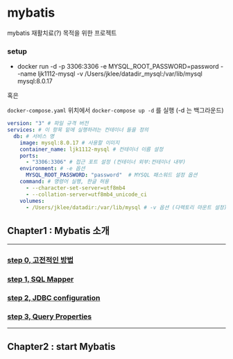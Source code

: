 # mybatis

mybatis 재활치료(?) 목적을 위한 프로젝트

### setup

- docker run -d -p 3306:3306 -e MYSQL_ROOT_PASSWORD=password --name ljk1112-mysql -v /Users/jklee/datadir_mysql:/var/lib/mysql mysql:8.0.17

혹은

`docker-compose.yaml` 위치에서 `docker-compose up -d` 를 실행 (-d 는 백그라운드)
```yaml
version: "3" # 파일 규격 버전
services: # 이 항목 밑에 실행하려는 컨테이너 들을 정의
  db: # 서비스 명
    image: mysql:8.0.17 # 사용할 이미지
    container_name: ljk1112-mysql # 컨테이너 이름 설정
    ports:
      - "3306:3306" # 접근 포트 설정 (컨테이너 외부:컨테이너 내부)
    environment: # -e 옵션
      MYSQL_ROOT_PASSWORD: "password"  # MYSQL 패스워드 설정 옵션
    command: # 명령어 실행, 한글 허용
      - --character-set-server=utf8mb4
      - --collation-server=utf8mb4_unicode_ci
    volumes:
      - /Users/jklee/datadir:/var/lib/mysql # -v 옵션 (다렉토리 마운트 설정)
```

## Chapter1 : Mybatis 소개

---

### [step 0, 고전적인 방법](./src/main/java/com/example/jk/mybatis/step0/README.md)

### [step 1, SQL Mapper](./src/main/java/com/example/jk/mybatis/step1/README.md)

### [step 2, JDBC configuration](./src/main/java/com/example/jk/mybatis/step2/README.md)

### [step 3, Query Properties](./src/main/java/com/example/jk/mybatis/step3/README.md)

---

## Chapter2 : start Mybatis

